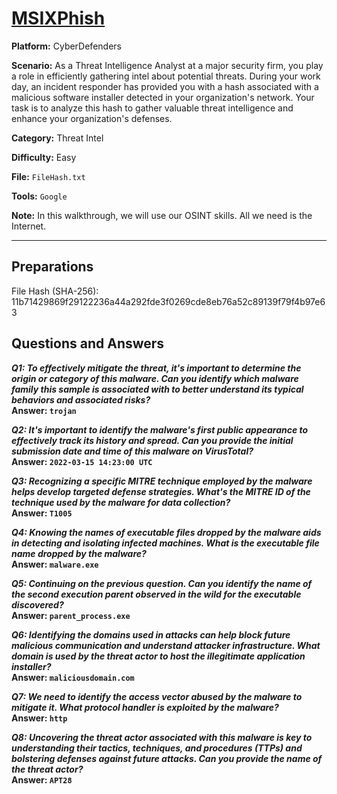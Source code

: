 # <a href="https://cyberdefenders.org/blueteam-ctf-challenges/msixphish/">MSIXPhish</a>

**Platform:** CyberDefenders

**Scenario:** As a Threat Intelligence Analyst at a major security firm, you play a role in efficiently gathering intel about potential threats. During your work day, an incident responder has provided you with a hash associated with a malicious software installer detected in your organization's network. Your task is to analyze this hash to gather valuable threat intelligence and enhance your organization's defenses.

**Category:** Threat Intel

**Difficulty:** Easy

**File:** `FileHash.txt`

**Tools:** `Google` 

**Note:** In this walkthrough, we will use our OSINT skills. All we need is the Internet.

---

## **Preparations**

File Hash (SHA-256): 11b71429869f29122236a44a292fde3f0269cde8eb76a52c89139f79f4b97e63

## **Questions and Answers**

***Q1: To effectively mitigate the threat, it's important to determine the origin or category of this malware. Can you identify which malware family this sample is associated with to better understand its typical behaviors and associated risks?***  
**Answer: `trojan`**

***Q2: It's important to identify the malware's first public appearance to effectively track its history and spread. Can you provide the initial submission date and time of this malware on VirusTotal?***  
**Answer: `2022-03-15 14:23:00 UTC`**  

***Q3: Recognizing a specific MITRE technique employed by the malware helps develop targeted defense strategies. What's the MITRE ID of the technique used by the malware for data collection?***  
**Answer: `T1005`**  

***Q4: Knowing the names of executable files dropped by the malware aids in detecting and isolating infected machines. What is the executable file name dropped by the malware?***  
**Answer: `malware.exe`**  

***Q5: Continuing on the previous question. Can you identify the name of the second execution parent observed in the wild for the executable discovered?***  
**Answer: `parent_process.exe`**  

***Q6: Identifying the domains used in attacks can help block future malicious communication and understand attacker infrastructure. What domain is used by the threat actor to host the illegitimate application installer?***  
**Answer: `maliciousdomain.com`**  

***Q7: We need to identify the access vector abused by the malware to mitigate it. What protocol handler is exploited by the malware?***  
**Answer: `http`**  

***Q8: Uncovering the threat actor associated with this malware is key to understanding their tactics, techniques, and procedures (TTPs) and bolstering defenses against future attacks. Can you provide the name of the threat actor?***  
**Answer: `APT28`**  
